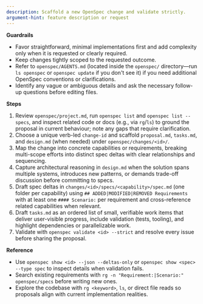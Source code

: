 ```yaml
---
description: Scaffold a new OpenSpec change and validate strictly.
argument-hint: feature description or request
---
```

<!-- OPENSPEC:START -->
**Guardrails**
- Favor straightforward, minimal implementations first and add complexity only when it is requested or clearly required.
- Keep changes tightly scoped to the requested outcome.
- Refer to `openspec/AGENTS.md` (located inside the `openspec/` directory—run `ls openspec` or `openspec update` if you don't see it) if you need additional OpenSpec conventions or clarifications.
- Identify any vague or ambiguous details and ask the necessary follow-up questions before editing files.

**Steps**
1. Review `openspec/project.md`, run `openspec list` and `openspec list --specs`, and inspect related code or docs (e.g., via `rg`/`ls`) to ground the proposal in current behaviour; note any gaps that require clarification.
2. Choose a unique verb-led `change-id` and scaffold `proposal.md`, `tasks.md`, and `design.md` (when needed) under `openspec/changes/<id>/`.
3. Map the change into concrete capabilities or requirements, breaking multi-scope efforts into distinct spec deltas with clear relationships and sequencing.
4. Capture architectural reasoning in `design.md` when the solution spans multiple systems, introduces new patterns, or demands trade-off discussion before committing to specs.
5. Draft spec deltas in `changes/<id>/specs/<capability>/spec.md` (one folder per capability) using `## ADDED|MODIFIED|REMOVED Requirements` with at least one `#### Scenario:` per requirement and cross-reference related capabilities when relevant.
6. Draft `tasks.md` as an ordered list of small, verifiable work items that deliver user-visible progress, include validation (tests, tooling), and highlight dependencies or parallelizable work.
7. Validate with `openspec validate <id> --strict` and resolve every issue before sharing the proposal.

**Reference**
- Use `openspec show <id> --json --deltas-only` or `openspec show <spec> --type spec` to inspect details when validation fails.
- Search existing requirements with `rg -n "Requirement:|Scenario:" openspec/specs` before writing new ones.
- Explore the codebase with `rg <keyword>`, `ls`, or direct file reads so proposals align with current implementation realities.
<!-- OPENSPEC:END -->
